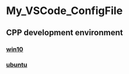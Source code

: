 # My_VSCode_ConfigFile
## CPP development environment
### [win10](https://github.com/RebornHugo/My_VSCode_ConfigFile/tree/master/dot_vscode/dot_vscode_win10_cpp/.vscode)
### [ubuntu](https://github.com/RebornHugo/My_VSCode_ConfigFile/tree/master/dot_vscode/dot_vscode_ubuntu_cpp/.vscode)
